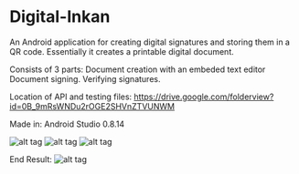 Digital-Inkan
=============

An Android application for creating digital signatures and storing them in a QR code. 
Essentially it creates a printable digital document. 

Consists of 3 parts:
  Document creation with an embeded text editor
  Document signing.
  Verifying signatures.
  
  Location of API and testing files:
  https://drive.google.com/folderview?id=0B_9mRsWNDu2rOGE2SHVnZTVUNWM

Made in:
  Android Studio 0.8.14


![alt tag](https://lh3.googleusercontent.com/qnFakYBGVNcjgHthSyK8CTH5a3O_m_TFVMCTFd80-NSHocji_suSaNAjneODjfy-cBBTOg=w1656-h786)
![alt tag](https://lh3.googleusercontent.com/zbotpsnkcm-YUfdq3MegpAe9aXALT8OW6jCjRisMNa7t41EyNXmy4XPtDrqkIe3wd9-UUg=w1656-h786)
![alt tag](https://lh3.googleusercontent.com/ye9feRFI5YTn9IqHaHctv1_9NTgSIoR59Clg4wnj1g9jcZrjgDonlIhGwNa-Ed5PasWiVQ=w1656-h786)

End Result:
![alt tag](https://lh6.googleusercontent.com/OR8Y6YKVsIdvH57MaDchKoPID_NlplkSN1VJmXFhKov5YN6TJI72GKeXguWdHb77KkcCgw=w1656-h786)

